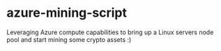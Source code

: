 # azure-mining-script
Leveraging Azure compute capabilities to bring up a Linux servers node pool and start mining some crypto assets :)
